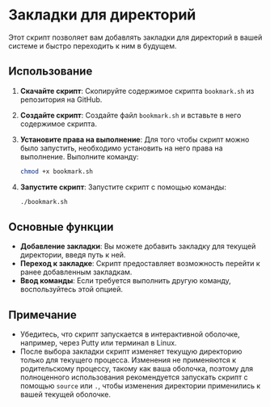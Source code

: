 # Закладки для директорий

Этот скрипт позволяет вам добавлять закладки для директорий в вашей системе и быстро переходить к ним в будущем.

## Использование

1. **Скачайте скрипт**: Скопируйте содержимое скрипта `bookmark.sh` из репозитория на GitHub.
2. **Создайте скрипт**: Создайте файл `bookmark.sh` и вставьте в него содержимое скрипта.
3. **Установите права на выполнение**: Для того чтобы скрипт можно было запустить, необходимо установить на него права на выполнение. Выполните команду:

    ```bash
    chmod +x bookmark.sh
    ```

4. **Запустите скрипт**: Запустите скрипт с помощью команды:

    ```bash
    ./bookmark.sh
    ```

## Основные функции

- **Добавление закладки**: Вы можете добавить закладку для текущей директории, введя путь к ней.
- **Переход к закладке**: Скрипт предоставляет возможность перейти к ранее добавленным закладкам.
- **Ввод команды**: Если требуется выполнить другую команду, воспользуйтесь этой опцией.

## Примечание

- Убедитесь, что скрипт запускается в интерактивной оболочке, например, через Putty или терминал в Linux.
- После выбора закладки скрипт изменяет текущую директорию только для текущего процесса. Изменения не применяются к родительскому процессу, такому как ваша оболочка, поэтому для полноценного использования рекомендуется запускать скрипт с помощью `source` или `.`, чтобы изменения директории применились к вашей текущей оболочке.
